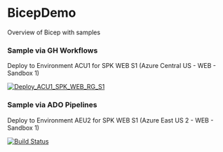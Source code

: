 # BicepDemo
Overview of Bicep with samples

### Sample via GH Workflows

Deploy to Environment ACU1 for SPK WEB S1 (Azure Central US - WEB - Sandbox 1)

[![Deploy_ACU1_SPK_WEB_RG_S1](https://github.com/brwilkinson/BicepDemo/actions/workflows/GH-actions-ACU1-SPK-WEB-S1.yml/badge.svg)](https://github.com/brwilkinson/BicepDemo/actions/workflows/GH-actions-ACU1-SPK-WEB-S1.yml)


### Sample via ADO Pipelines

Deploy to Environment AEU2 for SPK WEB S1 (Azure East US 2 - WEB - Sandbox 1)

[![Build Status](https://dev.azure.com/BICEPDEMO/BICEPDEMO/_apis/build/status/Deploy_All_AEU2_SPK_WEB_RG_S1?branchName=main)](https://dev.azure.com/BICEPDEMO/BICEPDEMO/_build/latest?definitionId=1&branchName=main)
